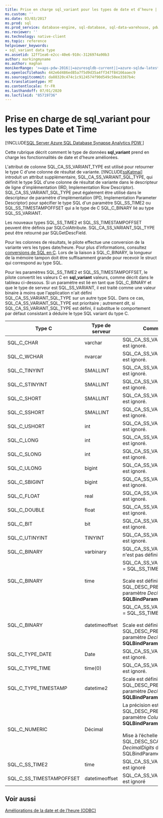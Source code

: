 ```yaml
---
title: Prise en charge sql_variant pour les types de date et d’heure | Microsoft Docs
ms.custom: ''
ms.date: 03/03/2017
ms.prod: sql
ms.prod_service: database-engine, sql-database, sql-data-warehouse, pdw
ms.reviewer: ''
ms.technology: native-client
ms.topic: reference
helpviewer_keywords:
- sql_variant data type
ms.assetid: 12ff1ea6-e2cc-40e6-910c-3126974a90b3
author: markingmyname
ms.author: maghan
monikerRange: '>=aps-pdw-2016||=azuresqldb-current||=azure-sqldw-latest||>=sql-server-2016||=sqlallproducts-allversions||>=sql-server-linux-2017||=azuresqldb-mi-current'
ms.openlocfilehash: 442e6d486ed85a7f5d9d35a4ff347f84166aaec9
ms.sourcegitcommit: da88320c474c1c9124574f90d549c50ee3387b4c
ms.translationtype: MT
ms.contentlocale: fr-FR
ms.lasthandoff: 07/01/2020
ms.locfileid: "85719736"
---
```

# <a name="sql_variant-support-for-date-and-time-types"></a>Prise en charge de sql_variant pour les types Date et Time
[!INCLUDE[SQL Server Azure SQL Database Synapse Analytics PDW ](../../includes/applies-to-version/sql-asdb-asdbmi-asdw-pdw.md)]

  Cette rubrique décrit comment le type de données **sql_variant** prend en charge les fonctionnalités de date et d’heure améliorées.  
  
 L'attribut de colonne SQL_CA_SS_VARIANT_TYPE est utilisé pour retourner le type C d'une colonne de résultat de variante. [!INCLUDE[ssKatmai](../../includes/sskatmai-md.md)] introduit un attribut supplémentaire, SQL_CA_SS_VARIANT_SQL_TYPE, qui définit le type SQL d'une colonne de résultat de variante dans le descripteur de ligne d'implémentation (IRD, Implementation Row Descriptor). SQL_CA_SS_VARIANT_SQL_TYPE peut également être utilisé dans le descripteur de paramètre d'implémentation (IPD, Implementation Parameter Descriptor) pour spécifier le type SQL d'un paramètre SQL_SS_TIME2 ou SQL_SS_TIMESTAMPOFFSET qui a le type de C SQL_C_BINARY lié au type SQL_SS_VARIANT.  
  
 Les nouveaux types SQL_SS_TIME2 et SQL_SS_TIMESTAMPOFFSET peuvent être définis par SQLColAttribute. SQL_CA_SS_VARIANT_SQL_TYPE peut être retourné par SQLGetDescField.  
  
 Pour les colonnes de résultats, le pilote effectue une conversion de la variante vers les types date/heure. Pour plus d’informations, consultez [conversions de SQL en C](../../relational-databases/native-client-odbc-date-time/datetime-data-type-conversions-from-sql-to-c.md). Lors de la liaison à SQL_C_BINARY, la longueur de la mémoire tampon doit être suffisamment grande pour recevoir le struct qui correspond au type SQL.  
  
 Pour les paramètres SQL_SS_TIME2 et SQL_SS_TIMESTAMPOFFSET, le pilote convertit les valeurs C en **sql_variant** valeurs, comme décrit dans le tableau ci-dessous. Si un paramètre est lié en tant que SQL_C_BINARY et que le type de serveur est SQL_SS_VARIANT, il est traité comme une valeur binaire à moins que l'application n'ait défini SQL_CA_SS_VARIANT_SQL_TYPE sur un autre type SQL. Dans ce cas, SQL_CA_SS_VARIANT_SQL_TYPE est prioritaire ; autrement dit, si SQL_CA_SS_VARIANT_SQL_TYPE est défini, il substitue le comportement par défaut consistant à déduire le type SQL variant du type C.  
  
|Type C|Type de serveur|Commentaires|  
|------------|-----------------|--------------|  
|SQL_C_CHAR|varchar|SQL_CA_SS_VARIANT_SQL_TYPE est ignoré.|  
|SQL_C_WCHAR|nvarcar|SQL_CA_SS_VARIANT_SQL_TYPE est ignoré.|  
|SQL_C_TINYINT|SMALLINT|SQL_CA_SS_VARIANT_SQL_TYPE est ignoré.|  
|SQL_C_STINYINT|SMALLINT|SQL_CA_SS_VARIANT_SQL_TYPE est ignoré.|  
|SQL_C_SHORT|SMALLINT|SQL_CA_SS_VARIANT_SQL_TYPE est ignoré.|  
|SQL_C_SSHORT|SMALLINT|SQL_CA_SS_VARIANT_SQL_TYPE est ignoré.|  
|SQL_C_USHORT|int|SQL_CA_SS_VARIANT_SQL_TYPE est ignoré.|  
|SQL_C_LONG|int|SQL_CA_SS_VARIANT_SQL_TYPE est ignoré.|  
|SQL_C_SLONG|int|SQL_CA_SS_VARIANT_SQL_TYPE est ignoré.|  
|SQL_C_ULONG|bigint|SQL_CA_SS_VARIANT_SQL_TYPE est ignoré.|  
|SQL_C_SBIGINT|bigint|SQL_CA_SS_VARIANT_SQL_TYPE est ignoré.|  
|SQL_C_FLOAT|real|SQL_CA_SS_VARIANT_SQL_TYPE est ignoré.|  
|SQL_C_DOUBLE|float|SQL_CA_SS_VARIANT_SQL_TYPE est ignoré.|  
|SQL_C_BIT|bit|SQL_CA_SS_VARIANT_SQL_TYPE est ignoré.|  
|SQL_C_UTINYINT|TINYINT|SQL_CA_SS_VARIANT_SQL_TYPE est ignoré.|  
|SQL_C_BINARY|varbinary|SQL_CA_SS_VARIANT_SQL_TYPE n'est pas défini.|  
|SQL_C_BINARY|time|SQL_CA_SS_VARIANT_SQL_TYPE = SQL_SS_TIME2<br /><br /> Scale est défini sur SQL_DESC_PRECISION (le paramètre *DecimalDigits* de **SQLBindParameter**).|  
|SQL_C_BINARY|datetimeoffset|SQL_CA_SS_VARIANT_SQL_TYPE = SQL_SS_TIMESTAMPOFFSET<br /><br /> Scale est défini sur SQL_DESC_PRECISION (le paramètre *DecimalDigits* de **SQLBindParameter**).|  
|SQL_C_TYPE_DATE|Date|SQL_CA_SS_VARIANT_SQL_TYPE est ignoré.|  
|SQL_C_TYPE_TIME|time(0)|SQL_CA_SS_VARIANT_SQL_TYPE est ignoré.|  
|SQL_C_TYPE_TIMESTAMP|datetime2|Scale est défini sur SQL_DESC_PRECISION (le paramètre *DecimalDigits* de **SQLBindParameter**).|  
|SQL_C_NUMERIC|Décimal|La précision est définie sur SQL_DESC_PRECISION (le paramètre *Column* de **SQLBindParameter**).<br /><br /> Mise à l’échelle définie sur SQL_DESC_SCALE (paramètre *DecimalDigits* de SQLBindParameter).|  
|SQL_C_SS_TIME2|time|SQL_CA_SS_VARIANT_SQL_TYPE est ignoré|  
|SQL_C_SS_TIMESTAMPOFFSET|datetimeoffset|SQL_CA_SS_VARIANT_SQL_TYPE est ignoré|  
  
## <a name="see-also"></a>Voir aussi  
 [Améliorations de la date et de l’heure &#40;ODBC&#41;](../../relational-databases/native-client-odbc-date-time/date-and-time-improvements-odbc.md)  
  
  
